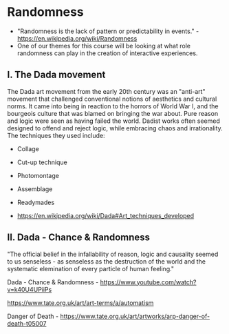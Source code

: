 # Randomness

- "Randomness is the lack of pattern or predictability in events." - https://en.wikipedia.org/wiki/Randomness
- One of our themes for this course will be looking at what role randomness can play in the creation of interactive experiences.

## I. The Dada movement

The Dada art movement from the early 20th century was an "anti-art" movement that challenged conventional notions of aesthetics and cultural norms. It came into being in reaction to the horrors of World War I, and the bourgeois culture that was blamed on bringing the war about.  Pure reason and logic were seen as having failed the world. Dadist works often seemed designed to offend and reject logic, while embracing chaos and irrationality. The techniques they used include:

- Collage
- Cut-up technique
- Photomontage
- Assemblage
- Readymades

- https://en.wikipedia.org/wiki/Dada#Art_techniques_developed

## II. Dada - Chance & Randomness

"The official belief in the infallability of reason, logic and causality seemed to us senseless - as senseless as the destruction of the world and the systematic elemination of every particle of human feeling."

Dada - Chance & Randomness - https://www.youtube.com/watch?v=k40U4UPiiPs

https://www.tate.org.uk/art/art-terms/a/automatism


Danger of Death - https://www.tate.org.uk/art/artworks/arp-danger-of-death-t05007
